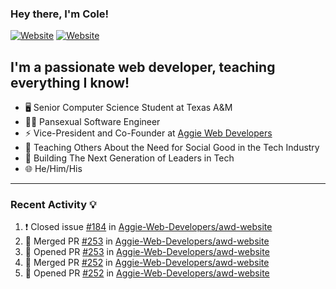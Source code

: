 ### Hey there, I'm Cole!

[![Website](https://img.shields.io/website?label=aggiedevelopers.com&style=for-the-badge&url=https%3A%2F%2Faggiedevelopers.com)](https://aggiedevelopers.com)
[![Website](https://img.shields.io/website?label=coledc.com&style=for-the-badge&url=https%3A%2F%2Fcoledc.com)](https://coledc.com)

## I'm a passionate web developer, teaching everything I know!

- 🖥️ Senior Computer Science Student at Texas A&M
- 🏳️‍🌈 Pansexual Software Engineer
- ⚡ Vice-President and Co-Founder at [Aggie Web Developers](https://www.aggiedevelopers.com)
- 💙 Teaching Others About the Need for Social Good in the Tech Industry
- 🚀 Building The Next Generation of Leaders in Tech
- 🌐 He/Him/His

---

### Recent Activity 💡

<!--START_SECTION:activity-->

1. ❗️ Closed issue [#184](https://github.com/Aggie-Web-Developers/awd-website/issues/184) in [Aggie-Web-Developers/awd-website](https://github.com/Aggie-Web-Developers/awd-website)
2. 🎉 Merged PR [#253](https://github.com/Aggie-Web-Developers/awd-website/pull/253) in [Aggie-Web-Developers/awd-website](https://github.com/Aggie-Web-Developers/awd-website)
3. 💪 Opened PR [#253](https://github.com/Aggie-Web-Developers/awd-website/pull/253) in [Aggie-Web-Developers/awd-website](https://github.com/Aggie-Web-Developers/awd-website)
4. 🎉 Merged PR [#252](https://github.com/Aggie-Web-Developers/awd-website/pull/252) in [Aggie-Web-Developers/awd-website](https://github.com/Aggie-Web-Developers/awd-website)
5. 💪 Opened PR [#252](https://github.com/Aggie-Web-Developers/awd-website/pull/252) in [Aggie-Web-Developers/awd-website](https://github.com/Aggie-Web-Developers/awd-website)
<!--END_SECTION:activity-->
